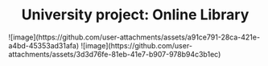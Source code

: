 <div style="text-align: center;">
    <h1>University project: Online Library</h1>
</div>
![image](https://github.com/user-attachments/assets/a91ce791-28ca-421e-a4bd-45353ad31afa)
![image](https://github.com/user-attachments/assets/3d3d76fe-81eb-41e7-b907-978b94c3b1ec)
